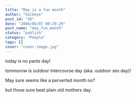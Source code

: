 ```yaml
---
title: "May is a fun month"
author: "halkeye"
post_id: "36"
date: "2004/05/07 09:29:29"
post_name: "may_fun_month"
status: "publish"
category: "People"
tags: []
cover: "cover-image.jpg"
---
```


today is no pants day!  

tommorow is outdoor intercourse day (aka. outdoor sex day)!

  

May sure seems like a perverted month no?

but those sure beat plain old mothers day.
